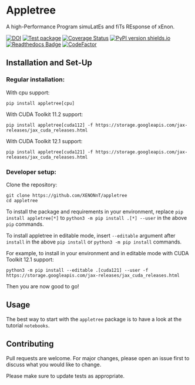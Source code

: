 # Appletree

A high-Performance Program simuLatEs and fiTs REsponse of xEnon.

[![DOI](https://zenodo.org/badge/534803881.svg)](https://zenodo.org/badge/latestdoi/534803881)
[![Test package](https://github.com/XENONnT/appletree/actions/workflows/pytest.yml/badge.svg?branch=master)](https://github.com/XENONnT/appletree/actions/workflows/pytest.yml)
[![Coverage Status](https://coveralls.io/repos/github/XENONnT/appletree/badge.svg?branch=master&kill_cache=1)](https://coveralls.io/github/XENONnT/appletree?branch=master&kill_cache=1)
[![PyPI version shields.io](https://img.shields.io/pypi/v/appletree.svg)](https://pypi.python.org/pypi/appletree/)
[![Readthedocs Badge](https://readthedocs.org/projects/appletree/badge/?version=latest)](https://appletree.readthedocs.io/en/latest/?badge=latest)
[![CodeFactor](https://www.codefactor.io/repository/github/xenonnt/appletree/badge)](https://www.codefactor.io/repository/github/xenonnt/appletree)

## Installation and Set-Up

### Regular installation:

With cpu support:

```
pip install appletree[cpu]
```

With CUDA Toolkit 11.2 support:

```
pip install appletree[cuda112] -f https://storage.googleapis.com/jax-releases/jax_cuda_releases.html
```

With CUDA Toolkit 12.1 support:

```
pip install appletree[cuda121] -f https://storage.googleapis.com/jax-releases/jax_cuda_releases.html
```

### Developer setup:

Clone the repository:

```
git clone https://github.com/XENONnT/appletree
cd appletree
```

To install the package and requirements in your environment, replace `pip install appletree[*]` to `python3 -m pip install .[*] --user` in the above `pip` commands.

To install appletree in editable mode, insert `--editable` argument after `install` in the above `pip install` or `python3 -m pip install` commands.

For example, to install in your environment and in editable mode with CUDA Toolkit 12.1 support:

```
python3 -m pip install --editable .[cuda121] --user -f https://storage.googleapis.com/jax-releases/jax_cuda_releases.html
```

Then you are now good to go!

## Usage

The best way to start with the `appletree` package is to have a look at the tutorial `notebooks`. 

## Contributing

Pull requests are welcome. For major changes, please open an issue first to discuss what you would like to change.

Please make sure to update tests as appropriate.

